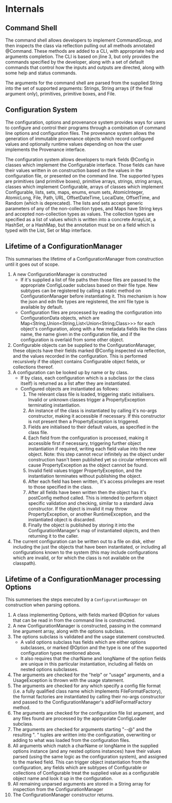 # Internals

## Command Shell
The command shell allows developers to implement CommandGroup, and then
inspects the class via reflection pulling out all methods annotated @Command.
These methods are added to a CLI, with appropriate help and arguments
completion. The CLI is based on jline 3, but only provides the commands
specified by the developer, along with a set of default commands that control
how the inputs and outputs are directed, along with some help and status
commands.

The arguments for the command shell are parsed from the supplied String into
the set of supported arguments: Strings, String arrays (if the final argument
only), primitives, primitive boxes, and File.

## Configuration System
The configuration, options and provenance system provides ways for users to
configure and control their programs through a combination of command line
options and configuration files. The provenance system allows the generation of
immutable provenance objects which record configured values and optionally
runtime values depending on how the user implements the Provenance interface.

The configuration system allows developers to mark fields @Config in classes
which implement the Configurable interface. Those fields can have their values
written in on construction based on the values in the configuration file, or
presented on the command line. The supported types are primitives (and
primitive boxes), primitive arrays, strings, string arrays, classes which
implement Configurable, arrays of classes which implement Configurable, lists,
sets, maps, enums, enum sets, AtomicInteger, AtomicLong, File, Path, URL,
OffsetDateTime, LocalDate, OffsetTime, and Random (which is deprecated). The
lists and sets accept generic parameters of any of the non-collection types,
and Maps have String keys and accepted non-collection types as values. The
collection types are specified as a list of values which is written into a
concrete ArrayList, a HashSet, or a HashMap, but the annotation must be on a
field which is typed with the List, Set or Map interface.

## Lifetime of a ConfigurationManager

This summarises the lifetime of a ConfigurationManager from construction until
it goes out of scope.

1. A new ConfigurationManager is constructed
    - If it's supplied a list of file paths then those files are passed to the appropriate ConfigLoader subclass based on their file type. New subtypes can be registered by calling a static method on ConfigurationManager before instantiating it. This mechanism is how the json and edn file types are registered, the xml file type is available by default.
    - Configuration files are processed by reading the configuration into ConfigurationData objects, which are Map<String,Union<String,List<Union<String,Class>>> for each object's configuration, along with a few metadata fields like the class name, the name given in the configuration file, and if the configuration is overlaid from some other object.
2. Configurable objects can be supplied to the ConfigurationManager, these objects have their fields marked @Config inspected via reflection, and the values recorded in the configuration. This is performed recursively if the object contains Configurable object fields, or collections thereof.
3. A configuration can be looked up by name or by class.
    - If by class, each configuration which is a subclass (or the class itself) is returned as a list after they are instantiated.
    - Configured objects are instantiated as follows:
        1. The relevant class file is loaded, triggering static initialisers. Invalid or unknown classes trigger a PropertyException terminating instantiation.
        2. An instance of the class is instantiated by calling it's no-args constructor, making it accessible if necessary. If this constructor is not present then a PropertyException is triggered.
        3. Fields are initialised to their default values, as specified in the class file.
        4. Each field from the configuration is processed, making it accessible first if necessary, triggering further object instantiation if required, writing each field value into the new object. Note: this step cannot recur infinitely as the object under construction hasn't been published yet so circular references will cause PropertyException as the object cannot be found.
        5. Invalid field values trigger PropertyException, and the instantiation terminates without publishing the object.
        6. After each field has been written, it's access privileges are reset to those specified in the class.
        7. After all fields have been written then the object has it's postConfig method called. This is intended to perform object specific validation and checking, similar to a standard Java constructor. If the object is invalid it may throw PropertyException, or another RuntimeException, and the instantiated object is discarded.
        8. Finally the object is published by storing it into the ConfigurationManager's map of instantiated objects, and then returning it to the caller.
4. The current configuration can be written out to a file on disk, either including the just the objects that have been instantiated, or including all configurations known to the system (this may include configurations which are invalid, or for which the class is not available on the classpath).

## Lifetime of a ConfigurationManager processing Options

This summerises the steps executed by a `ConfigurationManager` on construction
when parsing options.

1. A class implementing Options, with fields marked @Option for values that can be read in from the command line is constructed.
2. A new ConfigurationManager is constructed, passing in the command line argument array, along with the options subclass.
3. The options subclass is validated and the usage statement constructed.
    - A valid options subclass has fields which are either options subclasses, or marked @Option and the type is one of the supported configuration types mentioned above.
    - It also requires that the charName and longName of the option fields are unique in this particular instantiation, including all fields on nested options subclasses.
4. The arguments are checked for the "help" or "usage" arguments, and a UsageException is thrown with the usage statement.
5. The arguments are checked for any which specify a config file format (i.e. a fully qualified class name which implements FileFormatFactory), the format factories are instantiated by calling their no-args constructor and passed to the ConfigurationManager's addFileFormatFactory method.
6. The arguments are checked for the configuration file list argument, and any files found are processed by the appropriate ConfigLoader subclass.
7. The arguments are checked for arguments starting "--@" and the resulting "<object-name>.<field-name> <value>" tuples are written into the configuration, overwriting or adding to what was loaded from the configuration files.
8. All arguments which match a charName or longName in the supplied options instance (and any nested options instances) have their values parsed (using the same logic as the configuration system), and assigned to the marked field. This can trigger object instantiation from the configuration, any fields which are subtypes of Configurable or collections of Configurable treat the supplied value as a configurable object name and look it up in the configuration.
9. All remaining unparsed arguments are stored in a String array for inspection from the ConfigurationManager
10. The ConfigurationManager constructor returns.
